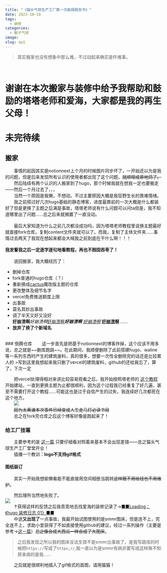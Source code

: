 ```yaml
---
title: "《猫头气球生产工厂第一次勘探报告书》"
date: 2023-10-10
tags:
  - 装修
categories:
  - 骰子气球
image:
slug: ep1
---
```

>其实搬家也没有想象中那么难，不过动起来确实是件难事。
<br/>

# 谢谢在本次搬家与装修中给予我帮助和鼓励的塔塔老师和爱海，大家都是我的再生父母！

# 未完待续

## 搬家
&emsp;&emsp;事情的起因其实是notionnext上个月的时候图片同步坏了，一开始还以为是我的问题，但是后来发现所有认识的使用者都出现了这个问题，~~就顺理成章地鸽了。~~<br/>
&emsp;&emsp;然后陆续有两个认识的人搬家到了hugo，那个时候我就在想我一定也要搬走——然后一个月过去了，，， <br/>
&emsp;&emsp;当然一个原因是我懒，不想动。不过主要原因大概是我狂野生长的畏难情绪。<br/>
&emsp;&emsp;我之前搭过好几次hugo基础的静态博客，进度最靠前的一次大概是什么都装好了但是更换了主题之后满是事故，塔塔老师说有什么问题可以问ta但是，我不知道哪里出了问题……总之后来就搁置了一直没动。<br/><br/>
&emsp;&emsp;最后大家知道为什么之前几次都没成功吗，因为塔塔老师教程里说换主题最好就直接fork仓库，复制content文件夹就可以了。而我，复制了主体文件夹……事情过去两天了我现在想起来都会大喊我之前到底在干什么啊！！！<br/><br/>
**我发誓我之后一定逐字逐句地看教程，再也不囫囵吞枣了！**
<br/><br/>
&emsp;&emsp;说回搬家，我大概经历了：
- 删掉仓库
- fork普通的hugo仓库（？）
- 重新换成<u>cactus</u>魔改版主题的仓库
- 更改整体及细节名字  
- vercel免费推送额度上限
- 出事故
- 莫名其妙出事故
- 调了半天又好又没好<br/>
**好崩溃啊***好崩溃啊*<u>好崩溃啊</u>***好崩溃啊*** *<u>好崩溃啊</u>* **<u>好崩溃啊</u>**
……
- **放弃了换了个新域名**
<br/>
### 倒腾仓库
&emsp;&emsp;这一步首先是把基于notionnext的博客炸掉，这个应该不用多说，总之就是~~删库跑路~~。在此期间，我顺便删除了此前搭建hugo、waline等一系列东西时产生的建筑废料，真的很多，想要一次性全删除完的话还是比较累人的
>写到这里我想起来我只删了vercel的建筑废料，github的还给我忘了，算了，下次一定

&emsp;&emsp;把vercel处理得相对来讲比较容易观看之后，我开始按照塔老师的 [这个教程](https://mantyke.icu/posts/2021/f185ce41/) 开始建站，一直到更换主题为止都很顺利，因为这个过程我已经重复了好几遍，甚至不需要打开这个教程……可能这也是过于自信产生的过失，我连续好几次都死在这个地方。<br/>
&emsp;&emsp;![](https://cdn.jsdelivr.net/gh/AhtsiH/picture/a0caa6147ee09a82.png)<br/>
&emsp;&emsp;~~因为太离谱本次事件已经变成人生走马灯必读书目~~<br/>
&emsp;&emsp;总之在fork完仓库之后这个博客好像是跑起来了！

### 给工厂挂匾
&emsp;&emsp;主要参考的是 [这一篇](https://mantyke.icu/posts/2022/cactus-theme-mod/) 只要仔细看对照着来基本不会出现差错——总之猫头气球生产工厂堂堂开业！<br/>
&emsp;&emsp;插播一个教训：**logo不支持gif格式**
#### 图纸装订
&emsp;&emsp;其实一开始我想偷懒看能不能直接用空间相册当跳转~~这样既不用给钱也不用维护~~。

&emsp;&emsp;然后理所当然地失败了。<br/>
![](https://cdn.jsdelivr.net/gh/AhtsiH/picture/QQ%E5%9B%BE%E7%89%8720231011002652.png)<br/>
&emsp;&emsp;↑获得这样的反馈之后我乖乖地去找爱海的装修记录了→[■■Loading：《hugo 装修日志 01》■■](https://naturaleki.one/post/loadinghugo%E8%A3%85%E4%BF%AE%E6%97%A5%E5%BF%9701/)<br/>
&emsp;&emsp;中途**又出现了**一点事故，我最开始试图使用的是smmr图床，但是连不上，完全连不上，求助小爱获得了不如直接使用github的建议，经过一系列操作（主要是参考→[这一篇](https://blog.csdn.net/Godlichangwu/article/details/127331738)）~~总之像合成大西瓜一样合成了大图床~~。
> 之后我发现之所以我的图床没法生效不是smmr出事故了，是我写路径的时候把`https://`写成了`https;//`,我一直以为是smmr有病非要写成这样殊不知原来病的是我……

&emsp;&emsp;之后就是很顺利地插入了gif格式的首图，请用猫猫！